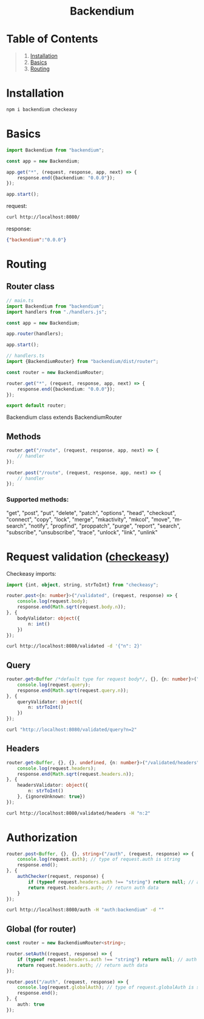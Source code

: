 <h1 align="center">Backendium</h1>

# Table of Contents
> 1. [Installation](#installation)
> 2. [Basics](#basics)
> 3. [Routing](#routing)
# Installation
```bash
npm i backendium checkeasy
```
# Basics
```typescript
import Backendium from "backendium";

const app = new Backendium;

app.get("*", (request, response, app, next) => {
    response.end({backendium: "0.0.0"});
});

app.start();
```
request:
```bash
curl http://localhost:8080/
```
response:
```json
{"backendium":"0.0.0"}
```
# Routing
## Router class
```typescript
// main.ts
import Backendium from "backendium";
import handlers from "./handlers.js";

const app = new Backendium;

app.router(handlers);

app.start();
```
```typescript
// handlers.ts
import {BackendiumRouter} from "backendium/dist/router";

const router = new BackendiumRouter;

router.get("*", (request, response, app, next) => {
    response.end({backendium: "0.0.0"});
});

export default router;
```
Backendium class extends BackendiumRouter
## Methods
```typescript
router.get("/route", (request, response, app, next) => {
    // handler
});

router.post("/route", (request, response, app, next) => {
    // handler
});
```
### Supported methods:
"get", "post", "put", "delete", "patch", "options", "head", "checkout", "connect", "copy", "lock", "merge", "mkactivity", "mkcol", "move", "m-search", "notify", "propfind", "proppatch", "purge", "report", "search", "subscribe", "unsubscribe", "trace", "unlock", "link", "unlink"
# Request validation ([checkeasy](https://github.com/smbwain/checkeasy))
Checkeasy imports:
```typescript
import {int, object, string, strToInt} from "checkeasy";
```
```typescript
router.post<{n: number}>("/validated", (request, response) => {
    console.log(request.body);
    response.end(Math.sqrt(request.body.n));
}, {
    bodyValidator: object({
        n: int()
    })
});
```
```bash
curl http://localhost:8080/validated -d '{"n": 2}'
```
## Query
```typescript
router.get<Buffer /*default type for request body*/, {}, {n: number}>("/validated/query", (request, response) => {
    console.log(request.query);
    response.end(Math.sqrt(request.query.n));
}, {
    queryValidator: object({
        n: strToInt()
    })
});
```
```bash
curl "http://localhost:8080/validated/query?n=2"
```
## Headers
```typescript
router.get<Buffer, {}, {}, undefined, {n: number}>("/validated/headers", (request, response) => {
    console.log(request.headers);
    response.end(Math.sqrt(request.headers.n));
}, {
    headersValidator: object({
        n: strToInt()
    }, {ignoreUnknown: true})
});
```
```bash
curl http://localhost:8080/validated/headers -H "n:2" 
```
# Authorization
```typescript
router.post<Buffer, {}, {}, string>("/auth", (request, response) => {
    console.log(request.auth); // type of request.auth is string
    response.end();
}, {
    authChecker(request, response) {
        if (typeof request.headers.auth !== "string") return null; // auth failed
        return request.headers.auth; // return auth data
    }
});
```
```bash
curl http://localhost:8080/auth -H "auth:backendium" -d ""
```
## Global (for router)
```typescript
const router = new BackendiumRouter<string>;

router.setAuth((request, response) => {
    if (typeof request.headers.auth !== "string") return null; // auth failed
    return request.headers.auth; // return auth data
});

router.post("/auth", (request, response) => {
    console.log(request.globalAuth); // type of request.globalAuth is string
    response.end();
}, {
    auth: true
});
```
